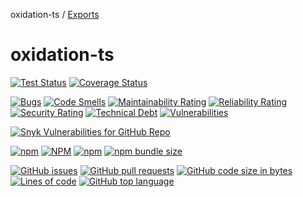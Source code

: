 oxidation-ts / [Exports](modules.md)

# oxidation-ts

[![Test Status](https://github.com/DmitryDodzin/oxidation-ts/actions/workflows/test.yml/badge.svg?branch=main)](https://github.com/DmitryDodzin/oxidation-ts/actions/workflows/test.yml?query=branch%3Amain)
[![Coverage Status](https://coveralls.io/repos/github/DmitryDodzin/oxidation-ts/badge.svg?branch=main)](https://coveralls.io/github/DmitryDodzin/oxidation-ts?branch=main)

[![Bugs](https://sonarcloud.io/api/project_badges/measure?project=DmitryDodzin_oxidation-ts&metric=bugs)](https://sonarcloud.io/dashboard?id=DmitryDodzin_oxidation-ts)
[![Code Smells](https://sonarcloud.io/api/project_badges/measure?project=DmitryDodzin_oxidation-ts&metric=code_smells)](https://sonarcloud.io/dashboard?id=DmitryDodzin_oxidation-ts)
[![Maintainability Rating](https://sonarcloud.io/api/project_badges/measure?project=DmitryDodzin_oxidation-ts&metric=sqale_rating)](https://sonarcloud.io/dashboard?id=DmitryDodzin_oxidation-ts)
[![Reliability Rating](https://sonarcloud.io/api/project_badges/measure?project=DmitryDodzin_oxidation-ts&metric=reliability_rating)](https://sonarcloud.io/dashboard?id=DmitryDodzin_oxidation-ts)
[![Security Rating](https://sonarcloud.io/api/project_badges/measure?project=DmitryDodzin_oxidation-ts&metric=security_rating)](https://sonarcloud.io/dashboard?id=DmitryDodzin_oxidation-ts)
[![Technical Debt](https://sonarcloud.io/api/project_badges/measure?project=DmitryDodzin_oxidation-ts&metric=sqale_index)](https://sonarcloud.io/dashboard?id=DmitryDodzin_oxidation-ts)
[![Vulnerabilities](https://sonarcloud.io/api/project_badges/measure?project=DmitryDodzin_oxidation-ts&metric=vulnerabilities)](https://sonarcloud.io/dashboard?id=DmitryDodzin_oxidation-ts)

[![Snyk Vulnerabilities for GitHub Repo](https://img.shields.io/snyk/vulnerabilities/github/DmitryDodzin/oxidation-ts)](https://app.snyk.io/org/DmitryDodzin/project/oxidation-ts)

[![npm](https://img.shields.io/npm/v/oxidation-ts)](https://www.npmjs.com/package/oxidation-ts)
[![NPM](https://img.shields.io/npm/l/oxidation-ts)](https://www.npmjs.com/package/oxidation-ts)
[![npm](https://img.shields.io/npm/dm/oxidation-ts)](https://www.npmjs.com/package/oxidation-ts)
[![npm bundle size](https://img.shields.io/bundlephobia/minzip/oxidation-ts)](https://www.npmjs.com/package/oxidation-ts)

[![GitHub issues](https://img.shields.io/github/issues-raw/DmitryDodzin/oxidation-ts)](https://www.github.com/DmitryDodzin/oxidation-ts)
[![GitHub pull requests](https://img.shields.io/github/issues-pr-raw/DmitryDodzin/oxidation-ts)](https://www.github.com/DmitryDodzin/oxidation-ts)
[![GitHub code size in bytes](https://img.shields.io/github/languages/code-size/DmitryDodzin/oxidation-ts)](https://www.github.com/DmitryDodzin/oxidation-ts)
[![Lines of code](https://img.shields.io/tokei/lines/github/DmitryDodzin/oxidation-ts)](https://www.github.com/DmitryDodzin/oxidation-ts)
[![GitHub top language](https://img.shields.io/github/languages/top/DmitryDodzin/oxidation-ts)](https://www.github.com/DmitryDodzin/oxidation-ts)
